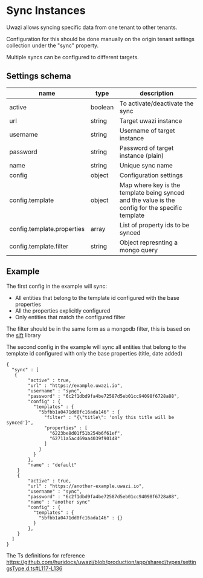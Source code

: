 # Sync Instances

Uwazi allows syncing specific data from one tenant to other tenants.

Configuration for this should be done manually on the origin tenant settings collection under the "sync" property.

Multiple syncs can be configured to different targets.


## Settings schema

| name | type | description | 
| -----| ----|------------|
| active| boolean | To activate/deactivate the sync|
| url| string | Target uwazi instance|
| username| string | Username of target instance|
| password| string | Password of target instance (plain)|
| name| string | Unique sync name|
| config| object | Configuration settings|
| config.template| object | Map where key is the template being synced and the value is the config for the specific template|
| config.template.properties| array | List of property ids to be synced|
| config.template.filter| string | Object represnting a mongo query|

## Example

The first config in the example will sync:
- All entities that belong to the template id configured with the base properties
- All the properties explicitly configured
- Only entities that match the configured filter

The filter should be in the same form as a mongodb filter, this is based on the [sift](https://github.com/crcn/sift.js) library

The second config in the example will sync all entities that belong to the template id configured with only the base properties (title, date added)

```
{
  "sync" : [
   {
        "active" : true,
        "url" : "https://example.uwazi.io",
        "username" : "sync",
        "password" : "6c2f1dbd9fa4be72587d5eb01cc94098f6728a88",
        "config" : {
          "templates" : {
            "5bfbb1a0471dd0fc16ada146" : {
              "filter" : "{\"title\": 'only this title will be synced'}",
              "properties" : [
                "6223be8d01f51b254b6f61ef",
                "62711a5ac469aa4039f90148"
              ]
            }
          }
        },
        "name" : "default"
    }
    {
        "active" : true,
        "url" : "https://another-example.uwazi.io",
        "username" : "sync",
        "password" : "6c2f1dbd9fa4be72587d5eb01cc94098f6728a88",
        "name" : "another sync"
        "config" : {
          "templates" : {
            "5bfbb1a0471dd0fc16ada146" : {}
          }
        },
    }
  ]
}

```

The Ts definitions for reference https://github.com/huridocs/uwazi/blob/production/app/shared/types/settingsType.d.ts#L117-L136

